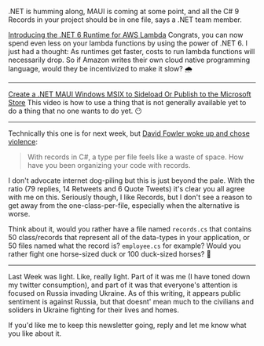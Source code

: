 .NET is humming along, MAUI is coming at some point, and all the C# 9 Records in your project should be in one file, says a .NET team member.

[Introducing the .NET 6 Runtime for AWS Lambda](https://aws.amazon.com/blogs/compute/introducing-the-net-6-runtime-for-aws-lambda/) Congrats, you can now spend even less on your lambda functions by using the power of .NET 6. I just had a thought: As runtimes get faster, costs to run lambda functions will necessarily drop.  So if Amazon writes their own cloud native programming language, would they be incentivized to make it slow? 🌧

---------

[Create a .NET MAUI Windows MSIX to Sideload Or Publish to the Microsoft Store](https://www.youtube.com/watch?v=FNwv_W3TtSU) This video is how to use a thing that is not generally available yet to do a thing that no one wants to do yet.  😶

---------

Technically this one is for next week, but [David Fowler woke up and chose violence](https://twitter.com/davidfowl/status/1498136245188259840):

>  With records in C#, a type per file feels like a waste of space. How have you been organizing your code with records. 

I don't advocate internet dog-piling but this is just beyond the pale.   With the ratio (79 replies, 14 Retweets and 6 Quote Tweets) it's clear you all agree with me on this.  Seriously though, I like Records, but I don't see a reason to get away from the one-class-per-file, especially when the alternative is worse.

Think about it, would you rather have a file named `records.cs` that contains 50 class/records that represent all of the data-types in your application, or 50 files named what the record is? `employee.cs` for example?  Would you rather fight one horse-sized duck or 100 duck-sized horses?   🦆

---------

Last Week was light. Like, really light.  Part of it was me (I have toned down my twitter consumption), and part of it was that everyone's attention is focused on Russia invading Ukraine.  As of this writing, it appears public sentiment is against Russia, but that doesnt' mean much to the civilians and soliders in Ukraine fighting for their lives and homes.

If you'd like me to keep this newsletter going, reply and let me know what you like about it.  

